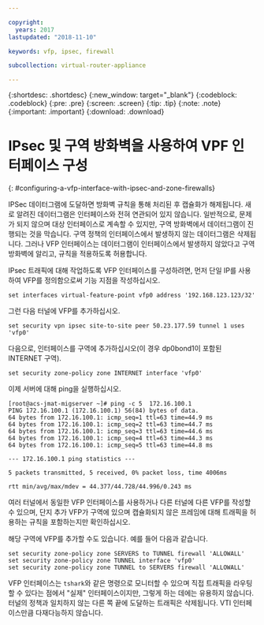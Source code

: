 ```yaml
---

copyright:
  years: 2017
lastupdated: "2018-11-10"

keywords: vfp, ipsec, firewall

subcollection: virtual-router-appliance

---
```


{:shortdesc: .shortdesc}
{:new_window: target="_blank"}
{:codeblock: .codeblock}
{:pre: .pre}
{:screen: .screen}
{:tip: .tip}
{:note: .note}
{:important: .important}
{:download: .download}

# IPsec 및 구역 방화벽을 사용하여 VPF 인터페이스 구성
{: #configuring-a-vfp-interface-with-ipsec-and-zone-firewalls}

IPSec 데이터그램에 도달하면 방화벽 규칙을 통해 처리된 후 캡슐화가 해제됩니다. 새로 알려진 데이터그램은 인터페이스와 전혀 연관되어 있지 않습니다. 일반적으로, 문제가 되지 않으며 대상 인터페이스로 계속할 수 있지만, 구역 방화벽에서 데이터그램이 진행되는 것을 막습니다. 구역 정책의 인터페이스에서 발생하지 않는 데이터그램은 삭제됩니다. 그러나 VFP 인터페이스는 데이터그램이 인터페이스에서 발생하지 않았다고 구역 방화벽에 알리고, 규칙을 적용하도록 허용합니다.

IPsec 트래픽에 대해 작업하도록 VFP 인터페이스를 구성하려면, 먼저 단일 IP를 사용하여 VFP를 정의함으로써 기능 지점을 작성하십시오.

```
set interfaces virtual-feature-point vfp0 address '192.168.123.123/32'
```

그런 다음 터널에 VFP를 추가하십시오.

```
set security vpn ipsec site-to-site peer 50.23.177.59 tunnel 1 uses 'vfp0'
```

다음으로, 인터페이스를 구역에 추가하십시오(이 경우 dp0bond1이 포함된 INTERNET 구역).

```
set security zone-policy zone INTERNET interface 'vfp0'
```

이제 서버에 대해 ping을 실행하십시오.

```
[root@acs-jmat-migserver ~]# ping -c 5  172.16.100.1
PING 172.16.100.1 (172.16.100.1) 56(84) bytes of data.
64 bytes from 172.16.100.1: icmp_seq=1 ttl=63 time=44.9 ms
64 bytes from 172.16.100.1: icmp_seq=2 ttl=63 time=44.7 ms
64 bytes from 172.16.100.1: icmp_seq=3 ttl=63 time=44.6 ms
64 bytes from 172.16.100.1: icmp_seq=4 ttl=63 time=44.3 ms
64 bytes from 172.16.100.1: icmp_seq=5 ttl=63 time=44.8 ms

--- 172.16.100.1 ping statistics ---

5 packets transmitted, 5 received, 0% packet loss, time 4006ms

rtt min/avg/max/mdev = 44.377/44.728/44.996/0.243 ms
```

여러 터널에서 동일한 VFP 인터페이스를 사용하거나 다른 터널에 다른 VFP를 작성할 수 있으며, 단지 추가 VFP가 구역에 있으며 캡슐화되지 않은 프레임에 대해 트래픽을 허용하는 규칙을 포함하는지만 확인하십시오.

해당 구역에 VFP를 추가할 수도 있습니다. 예를 들어 다음과 같습니다.

```
set security zone-policy zone SERVERS to TUNNEL firewall 'ALLOWALL'
set security zone-policy zone TUNNEL interface 'vfp0'
set security zone-policy zone TUNNEL to SERVERS firewall 'ALLOWALL'
```

VFP 인터페이스는 `tshark`와 같은 명령으로 모니터할 수 있으며 직접 트래픽을 라우팅할 수 있다는 점에서 "실제" 인터페이스이지만, 그렇게 하는 데에는 유용하지 않습니다. 터널의 정책과 일치하지 않는 다른 쪽 끝에 도달하는 트래픽은 삭제됩니다. VTI 인터페이스만큼 다재다능하지 않습니다.
